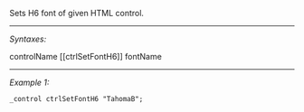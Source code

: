 Sets H6 font of given HTML control.


---
*Syntaxes:*

controlName [[ctrlSetFontH6]] fontName

---
*Example 1:*

```sqf
_control ctrlSetFontH6 "TahomaB";
```